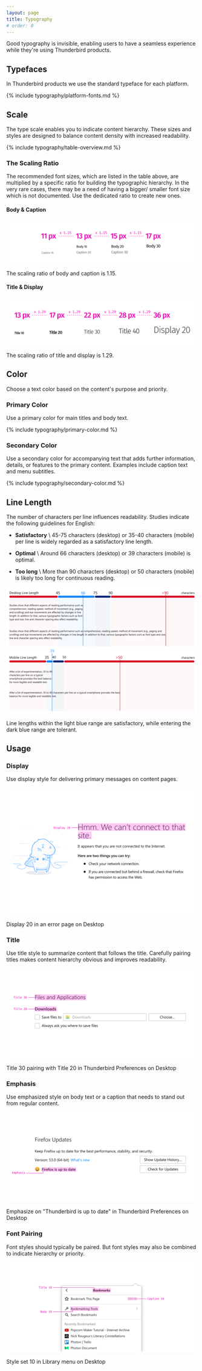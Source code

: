 ```yaml
---
layout: page
title: Typography
# order: 0
---
```


Good typography is invisible, enabling users to have a seamless experience while they're using Thunderbird products.

## Typefaces

In Thunderbird products we use the standard typeface for each platform.

<form>{% include typography/platform-fonts.md %}</form>

## Scale

The type scale enables you to indicate content hierarchy. These sizes and styles are designed to balance content density with increased readability.

<form>{% include typography/table-overview.md %}</form>

### The Scaling Ratio

The recommended font sizes, which are listed in the table above, are multiplied by a specific ratio for building the typographic hierarchy. In the very rare cases, there may be a need of having a bigger/ smaller font size which is not documented. Use the dedicated ratio to create new ones.

#### Body & Caption

![The scaling ratio of body and caption is 1.15](../images/typography/ratio-body&caption.svg)

<figcaption>The scaling ratio of body and caption is 1.15.</figcaption>

#### Title & Display

![The scaling ratio of title and display is 1.29](../images/typography/ratio-title&display.svg)

<figcaption>The scaling ratio of title and display is 1.29.</figcaption>

## Color

Choose a text color based on the content's purpose and priority.

### Primary Color

Use a primary color for main titles and body text.

{% include typography/primary-color.md %}

### Secondary Color

Use a secondary color for accompanying text that adds further information, details, or features to the primary content. Examples include caption text and menu subtitles.

{% include typography/secondary-color.md %}

## Line Length

The number of characters per line influences readability. Studies indicate the following guidelines for English:

* **Satisfactory** \\
  45-75 characters (desktop) or 35-40 characters (mobile) per line is widely regarded as a satisfactory line length.

* **Optimal** \\
  Around 66 characters (desktop) or 39 characters (mobile) is optimal.

* **Too long** \\
  More than 90 characters (desktop) or 50 characters (mobile) is likely too long for continuous reading.

![line length](../images/typography/typography-linelength.svg)

<figcaption>Line lengths within the light blue range are satisfactory, while entering the dark blue range are tolerant.</figcaption>

## Usage

### Display

Use display style for delivering primary messages on content pages.

![display example](../images/typography/typography-usage-1.svg)

<figcaption>Display 20 in an error page on Desktop</figcaption>

### Title

Use title style to summarize content that follows the title. Carefully pairing titles makes content hierarchy obvious and improves readability.

![Title example](../images/typography/typography-usage-2.svg)

<figcaption>Title 30 pairing with Title 20 in Thunderbird Preferences on Desktop</figcaption>

### Emphasis

Use emphasized style on body text or a caption that needs to stand out from regular content.

![Emphasis example](../images/typography/typography-usage-3.svg)

<figcaption>Emphasize on "Thunderbird is up to date" in Thunderbird Preferences on Desktop</figcaption>

### Font Pairing

Font styles should typically be paired. But font styles may also be combined to indicate hierarchy or priority.

![Pairing example](../images/typography/typography-usage-4.svg)
  
<figcaption>Style set 10 in Library menu on Desktop</figcaption>
